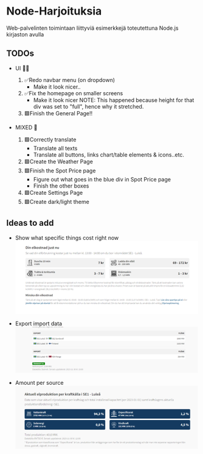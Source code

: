 # Node-Harjoituksia
Web-palvelinten toimintaan liittyviä esimerkkejä toteutettuna Node.js kirjaston avulla

## TODOs
- UI 👨‍💻
    1. ✅Redo navbar menu (on dropdown)
        - Make it look nicer..
    2. ✅Fix the homepage on smaller screens
        - Make it look nicer
        NOTE: This happened because height for that div was set to "full", hence why it stretched.
    3. 🟩Finish the General Page!!

- MIXED 🔀
    1. 🟩Correctly translate
        - Translate all texts
        - Translate all buttons, links chart/table elements & icons..etc.
    2. 🟩Create the Weather Page
    3. 🟩Finish the Spot Price page
        - Figure out what goes in the blue div in Spot Price page
        - Finish the other boxes
    4. 🟩Create Settings Page
    5. 🟩Create dark/light theme


  
## Ideas to add

* Show what specific things cost right now
![Alt text](image.png)

* Export import data
![Alt text](image-1.png)

* Amount per source
![Alt text](image-2.png)